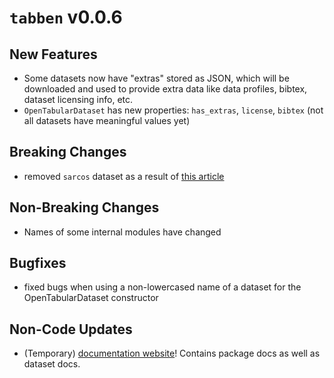 # `tabben` v0.0.6

## New Features
- Some datasets now have "extras" stored as JSON, which will be downloaded and used to provide extra data like data profiles, bibtex, dataset licensing info, etc.
- `OpenTabularDataset` has new properties: `has_extras`, `license`, `bibtex` (not all datasets have meaningful values yet)

## Breaking Changes
- removed `sarcos` dataset as a result of [this article](https://www.datarobot.com/blog/running-code-and-failing-models/)

## Non-Breaking Changes
- Names of some internal modules have changed

## Bugfixes
- fixed bugs when using a non-lowercased name of a dataset for the OpenTabularDataset constructor

## Non-Code Updates
- (Temporary) [documentation website](https://umd-otb.github.io/OpenTabularDataBenchmark/)! Contains package docs as well as dataset docs.
